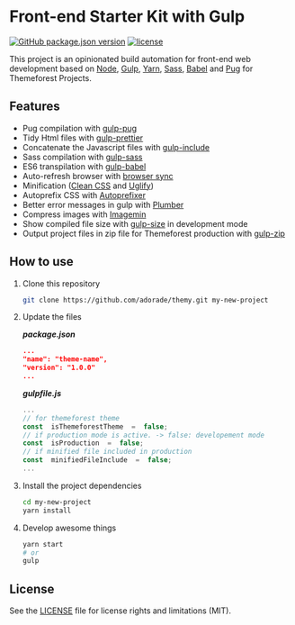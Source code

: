 # Front-end Starter Kit with Gulp

[![GitHub package.json version](https://img.shields.io/github/package-json/v/adorade/themy.svg?label=&color=green&logo=github)](https://github.com/adorade/themy/blob/master/package.json)
[![license](https://img.shields.io/github/license/adorade/themy.svg?label=)](https://mit-license.org)

This project is an opinionated build automation for front-end web development based on [Node](https://nodejs.org/), [Gulp](http://gulpjs.com/), [Yarn](https://yarnpkg.com/), [Sass](http://sass-lang.com/), [Babel](https://babeljs.io/) and [Pug](https://pugjs.org/) for Themeforest Projects.

## Features

- Pug compilation with [gulp-pug](https://www.npmjs.com/package/gulp-pug)
- Tidy Html files with [gulp-prettier](https://www.npmjs.com/package/gulp-prettier)
- Concatenate the Javascript files with [gulp-include](https://www.npmjs.com/package/gulp-include)
- Sass compilation with [gulp-sass](https://www.npmjs.com/package/gulp-sass)
- ES6 transpilation with [gulp-babel](https://www.npmjs.com/package/gulp-babel)
- Auto-refresh browser with [browser sync](https://www.npmjs.com/package/browser-sync)
- Minification ([Clean CSS](https://www.npmjs.com/package/gulp-clean-css) and [Uglify](https://www.npmjs.com/package/gulp-uglify))
- Autoprefix CSS with [Autoprefixer](https://www.npmjs.com/package/gulp-autoprefixer)
- Better error messages in gulp with [Plumber](https://www.npmjs.com/package/gulp-plumber)
- Compress images with [Imagemin](https://www.npmjs.com/package/gulp-imagemin)
- Show compiled file size with [gulp-size](https://www.npmjs.com/package/gulp-size) in development mode
- Output project files in zip file for Themeforest production with [gulp-zip](https://www.npmjs.com/package/gulp-zip)

## How to use

1. Clone this repository

    ```bash
    git clone https://github.com/adorade/themy.git my-new-project
    ```

2. Update the files

    **_package.json_**

    ```json
    ...
    "name": "theme-name",
    "version": "1.0.0"
    ...
    ```

    **_gulpfile.js_**

    ```javascript
    ...
    // for themeforest theme
    const  isThemeforestTheme  =  false;
    // if production mode is active. -> false: developement mode
    const  isProduction  =  false;
    // if minified file included in production
    const  minifiedFileInclude  =  false;
    ...
    ```

3. Install the project dependencies

    ```bash
    cd my-new-project
    yarn install
    ```

4. Develop awesome things

    ```bash
    yarn start
    # or
    gulp
    ```
  
## License  
  
See the [LICENSE](LICENSE) file for license rights and limitations (MIT).
